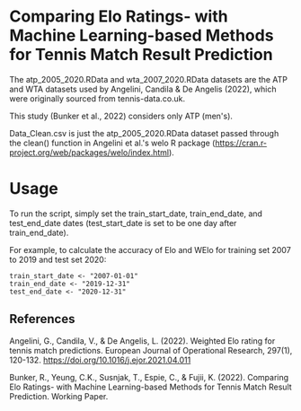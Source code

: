 # Comparing Elo Ratings- with Machine Learning-based Methods for Tennis Match Result Prediction

The atp_2005_2020.RData and wta_2007_2020.RData datasets are the ATP and WTA datasets used by Angelini, Candila & De Angelis (2022), which were originally sourced from tennis-data.co.uk.

This study (Bunker et al., 2022) considers only ATP (men's).

Data_Clean.csv is just the atp_2005_2020.RData dataset passed through the clean() function in Angelini et al.'s welo R package (https://cran.r-project.org/web/packages/welo/index.html).

# Usage
To run the script, simply set the train_start_date, train_end_date, and test_end_date dates (test_start_date is set to be one day after train_end_date).

For example, to calculate the accuracy of Elo and WElo for training set 2007 to 2019 and test set 2020:
```
train_start_date <- "2007-01-01"
train_end_date <- "2019-12-31"
test_end_date <- "2020-12-31"
```

## References
Angelini, G., Candila, V., & De Angelis, L. (2022). Weighted Elo rating for tennis match predictions. European Journal of Operational Research, 297(1), 120-132. https://doi.org/10.1016/j.ejor.2021.04.011

Bunker, R., Yeung, C.K., Susnjak, T., Espie, C., & Fujii, K. (2022). Comparing Elo Ratings- with Machine Learning-based Methods for Tennis Match Result Prediction. Working Paper.
